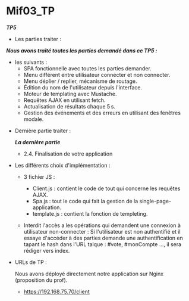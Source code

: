 # Mif03_TP

***TP5***

* Les parties traiter :

***Nous avons traité toutes les parties demandé dans ce TP5 :***

- les suivants : 
    - SPA fonctionnelle avec toutes les parties demander.
    - Menu différent entre utilisateur connecter et non connecter.
    - Menu déplier / replier, mécanisme de routage.
    - Édition du nom de l'utilisateur depuis l'interface.
    - Moteur de templating avec Mustache.
    - Requêtes AJAX en utilisant fetch.
    - Actualisation de résultats chaque 5 s.
    - Gestion des événements et des erreurs en utilisant des fenêtres modale.

* Dernière partie traiter : 

    ***La dernière partie***  

    - 2.4. Finalisation de votre application   



* Les différents choix d'implémentation :
    -  3 fichier JS :
        - Client.js : contient le code de tout qui concerne les requêtes AJAX.
        - Spa.js : tout le code qui fait la gestion de la single-page-application.
        - template.js : contient la fonction de templeting.

   
    - Interdit l'accès a les opérations qui demandent une connexion à utilisateur non-connecter :
        Si l'utilisateur est non authentifié et il essaye d'accéder à des parties demande une authentification en tapant le hash dans l'URL talque : #vote, #monCompte ..., il sera rédiger vers index.

        
   
    
* URLs de TP :
    
    Nous avons déployé directement notre application sur Nginx (proposition du prof).
  
  - https://192.168.75.70/client
    
